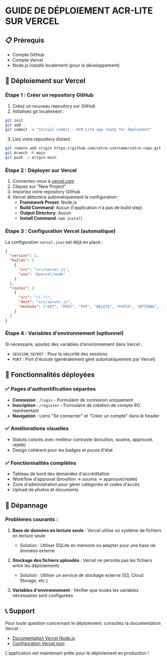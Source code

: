 # GUIDE DE DÉPLOIEMENT ACR-LITE SUR VERCEL

## 📋 Prérequis
- Compte GitHub
- Compte Vercel
- Node.js installé localement (pour le développement)

## 🚀 Déploiement sur Vercel

### Étape 1 : Créer un repository GitHub
1. Créez un nouveau repository sur GitHub
2. Initialisez git localement :
```bash
git init
git add .
git commit -m "Initial commit - ACR-Lite app ready for deployment"
```
3. Liez votre repository distant :
```bash
git remote add origin https://github.com/votre-username/votre-repo.git
git branch -M main
git push -u origin main
```

### Étape 2 : Déployer sur Vercel
1. Connectez-vous à [vercel.com](https://vercel.com)
2. Cliquez sur "New Project"
3. Importez votre repository GitHub
4. Vercel détectera automatiquement la configuration :
   - **Framework Preset**: Node.js
   - **Build Command**: Aucun (l'application n'a pas de build step)
   - **Output Directory**: Aucun
   - **Install Command**: `npm install`

### Étape 3 : Configuration Vercel (automatique)
La configuration `vercel.json` est déjà en place :
```json
{
  "version": 2,
  "builds": [
    {
      "src": "src/server.js",
      "use": "@vercel/node"
    }
  ],
  "routes": [
    {
      "src": "/(.*)",
      "dest": "src/server.js",
      "methods": ["GET", "POST", "PUT", "DELETE", "PATCH", "OPTIONS", "HEAD"]
    }
  ]
}
```

### Étape 4 : Variables d'environnement (optionnel)
Si nécessaire, ajoutez des variables d'environnement dans Vercel :
- `SESSION_SECRET` : Pour la sécurité des sessions
- `PORT` : Port d'écoute (généralement géré automatiquement par Vercel)

## 🔧 Fonctionnalités déployées

### ✅ Pages d'authentification séparées
- **Connexion** : `/login` - Formulaire de connexion uniquement
- **Inscription** : `/register` - Formulaire de création de compte RO représentant
- **Navigation** : Liens "Se connecter" et "Créer un compte" dans le header

### ✅ Améliorations visuelles
- Statuts colorés avec meilleur contraste (brouillon, soumis, approuvé, rejeté)
- Design cohérent pour les badges et puces d'état

### ✅ Fonctionnalités complètes
- Tableau de bord des demandes d'accréditation
- Workflow d'approval (brouillon → soumis → approuvé/rejeté)
- Zone d'administration pour gérer catégories et codes d'accès
- Upload de photos et documents

## 🐛 Dépannage

### Problèmes courants :
1. **Base de données en lecture seule** : Vercel utilise un système de fichiers en lecture seule
   - Solution : Utiliser SQLite en mémoire ou adapter pour une base de données externe

2. **Stockage des fichiers uploadés** : Vercel ne persiste pas les fichiers entre les déploiements
   - Solution : Utiliser un service de stockage externe (S3, Cloud Storage, etc.)

3. **Variables d'environnement** : Vérifier que toutes les variables nécessaires sont configurées

## 📞 Support
Pour toute question concernant le déploiement, consultez la documentation Vercel :
- [Documentation Vercel Node.js](https://vercel.com/docs/functions/serverless-functions/runtimes/node-js)
- [Configuration Vercel.json](https://vercel.com/docs/projects/project-configuration)

L'application est maintenant prête pour le déploiement en production !
